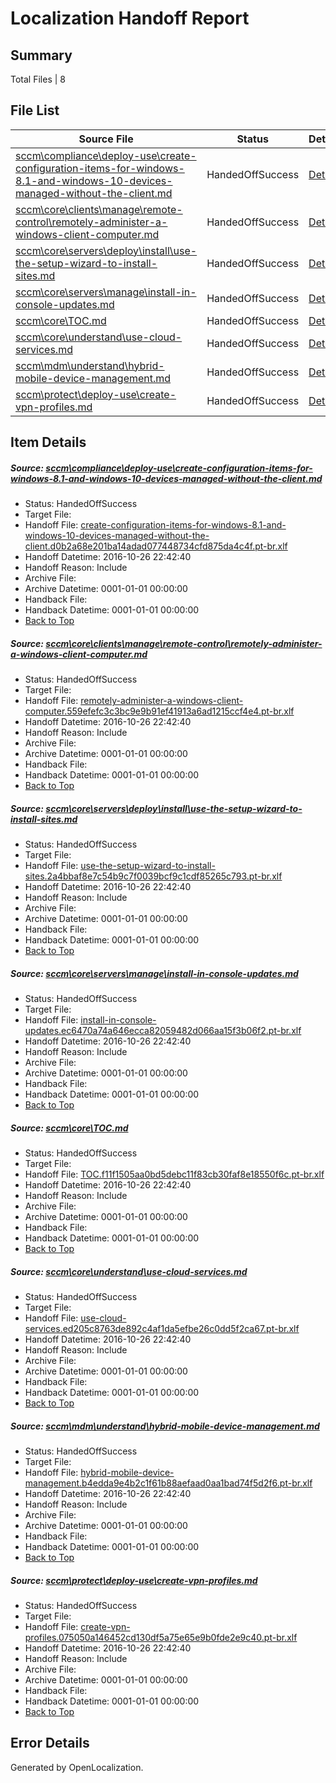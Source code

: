 # <a name='report-top'></a> Localization Handoff Report

## Summary
 Total Files | 8

## File List
 Source File | Status | Details 
 ----------- | ------ | ------- 
 [sccm\compliance\deploy-use\create-configuration-items-for-windows-8.1-and-windows-10-devices-managed-without-the-client.md](https://github.com/Microsoft/SCCMDocs-pr/blob/84914426016c049de9bdf797b02bf0cc15301a71/sccm/compliance/deploy-use/create-configuration-items-for-windows-8.1-and-windows-10-devices-managed-without-the-client.md) | HandedOffSuccess | [Details](#1691fe56b9c6fb6aa6889a4451985a1bf6c2e1b551)
 [sccm\core\clients\manage\remote-control\remotely-administer-a-windows-client-computer.md](https://github.com/Microsoft/SCCMDocs-pr/blob/02c11420d3b05ad4eaae31d9413b66459751da70/sccm/core/clients/manage/remote-control/remotely-administer-a-windows-client-computer.md) | HandedOffSuccess | [Details](#51a9b7269993bfa133382b88792ac94032824eed159)
 [sccm\core\servers\deploy\install\use-the-setup-wizard-to-install-sites.md](https://github.com/Microsoft/SCCMDocs-pr/blob/ffcdf4285d5f182e8d625200989f65c748bc2067/sccm/core/servers/deploy/install/use-the-setup-wizard-to-install-sites.md) | HandedOffSuccess | [Details](#9552ac1b77acfce6a398ec6e74f1be3686ee15a4340)
 [sccm\core\servers\manage\install-in-console-updates.md](https://github.com/Microsoft/SCCMDocs-pr/blob/a5258219dc7ceae75a0cb340d8ecc592482a5e40/sccm/core/servers/manage/install-in-console-updates.md) | HandedOffSuccess | [Details](#37b5472bdd43850289778ead77d2a462ec2d52e3353)
 [sccm\core\TOC.md](https://github.com/Microsoft/SCCMDocs-pr/blob/02c11420d3b05ad4eaae31d9413b66459751da70/sccm/core/TOC.md) | HandedOffSuccess | [Details](#af2f4d58a1d3605a420b513707305433573f4c6a382)
 [sccm\core\understand\use-cloud-services.md](https://github.com/Microsoft/SCCMDocs-pr/blob/72e01c23ab597ad5a446492c3dc371aa50b9d949/sccm/core/understand/use-cloud-services.md) | HandedOffSuccess | [Details](#9440123f6f13e19723657e7b4d5627f3a349a3b4401)
 [sccm\mdm\understand\hybrid-mobile-device-management.md](https://github.com/Microsoft/SCCMDocs-pr/blob/22e673122f0f664d1240c11451b7e6db78481b26/sccm/mdm/understand/hybrid-mobile-device-management.md) | HandedOffSuccess | [Details](#83832465e93997a2893e024c565ee00f471036d1440)
 [sccm\protect\deploy-use\create-vpn-profiles.md](https://github.com/Microsoft/SCCMDocs-pr/blob/e3a3f28c7c03ab9a5866af0ecd5f7e8e890302d4/sccm/protect/deploy-use/create-vpn-profiles.md) | HandedOffSuccess | [Details](#db560e30b20936c5934ed000b71b5d269582229d512)

## Item Details
##### <a name='1691fe56b9c6fb6aa6889a4451985a1bf6c2e1b551'></a> Source: [sccm\compliance\deploy-use\create-configuration-items-for-windows-8.1-and-windows-10-devices-managed-without-the-client.md](https://github.com/Microsoft/SCCMDocs-pr/blob/84914426016c049de9bdf797b02bf0cc15301a71/sccm/compliance/deploy-use/create-configuration-items-for-windows-8.1-and-windows-10-devices-managed-without-the-client.md)
* Status: HandedOffSuccess
* Target File: 
* Handoff File: [create-configuration-items-for-windows-8.1-and-windows-10-devices-managed-without-the-client.d0b2a68e201ba14adad077448734cfd875da4c4f.pt-br.xlf](https://github.com/Microsoft/SCCMDocs-pr.handoff/blob/67ddd6257ed5a381bc98d2094fd3e07996e2e25c/ol-handoff/Microsoft/SCCMDocs-pr.pt-br/live/create-configuration-items-for-windows-8.1-and-windows-10-devices-managed-without-the-client.d0b2a68e201ba14adad077448734cfd875da4c4f.pt-br.xlf)
* Handoff Datetime: 2016-10-26 22:42:40
* Handoff Reason: Include
* Archive File: 
* Archive Datetime: 0001-01-01 00:00:00
* Handback File: 
* Handback Datetime: 0001-01-01 00:00:00
* [Back to Top](#report-top)

##### <a name='51a9b7269993bfa133382b88792ac94032824eed159'></a> Source: [sccm\core\clients\manage\remote-control\remotely-administer-a-windows-client-computer.md](https://github.com/Microsoft/SCCMDocs-pr/blob/02c11420d3b05ad4eaae31d9413b66459751da70/sccm/core/clients/manage/remote-control/remotely-administer-a-windows-client-computer.md)
* Status: HandedOffSuccess
* Target File: 
* Handoff File: [remotely-administer-a-windows-client-computer.559efefc3c3bc9e9b91ef41913a6ad1215ccf4e4.pt-br.xlf](https://github.com/Microsoft/SCCMDocs-pr.handoff/blob/67ddd6257ed5a381bc98d2094fd3e07996e2e25c/ol-handoff/Microsoft/SCCMDocs-pr.pt-br/live/remotely-administer-a-windows-client-computer.559efefc3c3bc9e9b91ef41913a6ad1215ccf4e4.pt-br.xlf)
* Handoff Datetime: 2016-10-26 22:42:40
* Handoff Reason: Include
* Archive File: 
* Archive Datetime: 0001-01-01 00:00:00
* Handback File: 
* Handback Datetime: 0001-01-01 00:00:00
* [Back to Top](#report-top)

##### <a name='9552ac1b77acfce6a398ec6e74f1be3686ee15a4340'></a> Source: [sccm\core\servers\deploy\install\use-the-setup-wizard-to-install-sites.md](https://github.com/Microsoft/SCCMDocs-pr/blob/ffcdf4285d5f182e8d625200989f65c748bc2067/sccm/core/servers/deploy/install/use-the-setup-wizard-to-install-sites.md)
* Status: HandedOffSuccess
* Target File: 
* Handoff File: [use-the-setup-wizard-to-install-sites.2a4bbaf8e7c54b9c7f0039bcf9c1cdf85265c793.pt-br.xlf](https://github.com/Microsoft/SCCMDocs-pr.handoff/blob/67ddd6257ed5a381bc98d2094fd3e07996e2e25c/ol-handoff/Microsoft/SCCMDocs-pr.pt-br/live/use-the-setup-wizard-to-install-sites.2a4bbaf8e7c54b9c7f0039bcf9c1cdf85265c793.pt-br.xlf)
* Handoff Datetime: 2016-10-26 22:42:40
* Handoff Reason: Include
* Archive File: 
* Archive Datetime: 0001-01-01 00:00:00
* Handback File: 
* Handback Datetime: 0001-01-01 00:00:00
* [Back to Top](#report-top)

##### <a name='37b5472bdd43850289778ead77d2a462ec2d52e3353'></a> Source: [sccm\core\servers\manage\install-in-console-updates.md](https://github.com/Microsoft/SCCMDocs-pr/blob/a5258219dc7ceae75a0cb340d8ecc592482a5e40/sccm/core/servers/manage/install-in-console-updates.md)
* Status: HandedOffSuccess
* Target File: 
* Handoff File: [install-in-console-updates.ec6470a74a646ecca82059482d066aa15f3b06f2.pt-br.xlf](https://github.com/Microsoft/SCCMDocs-pr.handoff/blob/67ddd6257ed5a381bc98d2094fd3e07996e2e25c/ol-handoff/Microsoft/SCCMDocs-pr.pt-br/live/install-in-console-updates.ec6470a74a646ecca82059482d066aa15f3b06f2.pt-br.xlf)
* Handoff Datetime: 2016-10-26 22:42:40
* Handoff Reason: Include
* Archive File: 
* Archive Datetime: 0001-01-01 00:00:00
* Handback File: 
* Handback Datetime: 0001-01-01 00:00:00
* [Back to Top](#report-top)

##### <a name='af2f4d58a1d3605a420b513707305433573f4c6a382'></a> Source: [sccm\core\TOC.md](https://github.com/Microsoft/SCCMDocs-pr/blob/02c11420d3b05ad4eaae31d9413b66459751da70/sccm/core/TOC.md)
* Status: HandedOffSuccess
* Target File: 
* Handoff File: [TOC.f11f1505aa0bd5debc11f83cb30faf8e18550f6c.pt-br.xlf](https://github.com/Microsoft/SCCMDocs-pr.handoff/blob/67ddd6257ed5a381bc98d2094fd3e07996e2e25c/ol-handoff/Microsoft/SCCMDocs-pr.pt-br/live/TOC.f11f1505aa0bd5debc11f83cb30faf8e18550f6c.pt-br.xlf)
* Handoff Datetime: 2016-10-26 22:42:40
* Handoff Reason: Include
* Archive File: 
* Archive Datetime: 0001-01-01 00:00:00
* Handback File: 
* Handback Datetime: 0001-01-01 00:00:00
* [Back to Top](#report-top)

##### <a name='9440123f6f13e19723657e7b4d5627f3a349a3b4401'></a> Source: [sccm\core\understand\use-cloud-services.md](https://github.com/Microsoft/SCCMDocs-pr/blob/72e01c23ab597ad5a446492c3dc371aa50b9d949/sccm/core/understand/use-cloud-services.md)
* Status: HandedOffSuccess
* Target File: 
* Handoff File: [use-cloud-services.ed205c8763de892c4af1da5efbe26c0dd5f2ca67.pt-br.xlf](https://github.com/Microsoft/SCCMDocs-pr.handoff/blob/67ddd6257ed5a381bc98d2094fd3e07996e2e25c/ol-handoff/Microsoft/SCCMDocs-pr.pt-br/live/use-cloud-services.ed205c8763de892c4af1da5efbe26c0dd5f2ca67.pt-br.xlf)
* Handoff Datetime: 2016-10-26 22:42:40
* Handoff Reason: Include
* Archive File: 
* Archive Datetime: 0001-01-01 00:00:00
* Handback File: 
* Handback Datetime: 0001-01-01 00:00:00
* [Back to Top](#report-top)

##### <a name='83832465e93997a2893e024c565ee00f471036d1440'></a> Source: [sccm\mdm\understand\hybrid-mobile-device-management.md](https://github.com/Microsoft/SCCMDocs-pr/blob/22e673122f0f664d1240c11451b7e6db78481b26/sccm/mdm/understand/hybrid-mobile-device-management.md)
* Status: HandedOffSuccess
* Target File: 
* Handoff File: [hybrid-mobile-device-management.b4edda9e4b2c1f61b88aefaad0aa1bad74f5d2f6.pt-br.xlf](https://github.com/Microsoft/SCCMDocs-pr.handoff/blob/67ddd6257ed5a381bc98d2094fd3e07996e2e25c/ol-handoff/Microsoft/SCCMDocs-pr.pt-br/live/hybrid-mobile-device-management.b4edda9e4b2c1f61b88aefaad0aa1bad74f5d2f6.pt-br.xlf)
* Handoff Datetime: 2016-10-26 22:42:40
* Handoff Reason: Include
* Archive File: 
* Archive Datetime: 0001-01-01 00:00:00
* Handback File: 
* Handback Datetime: 0001-01-01 00:00:00
* [Back to Top](#report-top)

##### <a name='db560e30b20936c5934ed000b71b5d269582229d512'></a> Source: [sccm\protect\deploy-use\create-vpn-profiles.md](https://github.com/Microsoft/SCCMDocs-pr/blob/e3a3f28c7c03ab9a5866af0ecd5f7e8e890302d4/sccm/protect/deploy-use/create-vpn-profiles.md)
* Status: HandedOffSuccess
* Target File: 
* Handoff File: [create-vpn-profiles.075050a146452cd130df5a75e65e9b0fde2e9c40.pt-br.xlf](https://github.com/Microsoft/SCCMDocs-pr.handoff/blob/67ddd6257ed5a381bc98d2094fd3e07996e2e25c/ol-handoff/Microsoft/SCCMDocs-pr.pt-br/live/create-vpn-profiles.075050a146452cd130df5a75e65e9b0fde2e9c40.pt-br.xlf)
* Handoff Datetime: 2016-10-26 22:42:40
* Handoff Reason: Include
* Archive File: 
* Archive Datetime: 0001-01-01 00:00:00
* Handback File: 
* Handback Datetime: 0001-01-01 00:00:00
* [Back to Top](#report-top)


## Error Details

Generated by OpenLocalization.
